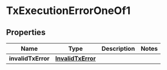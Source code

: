 
# TxExecutionErrorOneOf1

## Properties
| Name | Type | Description | Notes |
| ------------ | ------------- | ------------- | ------------- |
| **invalidTxError** | [**InvalidTxError**](InvalidTxError.md) |  |  |



